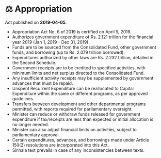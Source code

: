 # ⚖️  Appropriation 

Act published on **2019-04-05**.

- Appropriation Act No. 6 of 2019 is certified on April 5, 2019.
- Authorizes government expenditure of Rs. 2.121 trillion for the financial year 2019 (Jan 1, 2019 - Dec 31, 2019).
- Funds are to be sourced from the Consolidated Fund, other government funds, and borrowing (up to Rs. 2.079 trillion borrowed).
- Expenditures authorized by other laws are Rs. 2.232 trillion, detailed in the Second Schedule.
- Government receipts are to be credited to specified activities, with minimum limits and net surplus directed to the Consolidated Fund.
- Any insufficient activity receipts may be supplemented by government advances that must be repaid.
- Unspent Recurrent Expenditure can be reallocated to Capital Expenditure within the same or different programs, as per approved guidelines.
- Transfers between development and other departmental programs permitted, with reports required for parliamentary oversight.
- Minister can reduce or withdraw funds released for government expenditure if tax/receipts are less than expected or initial allocation is no longer needed.
- Minister can also adjust financial limits on activities, subject to parliamentary approval.
- Certain expenditures, advances, and borrowings made under Article 150(2) resolutions are incorporated into this Act.
- Sinhala text prevails in case of any inconsistencies between texts.
